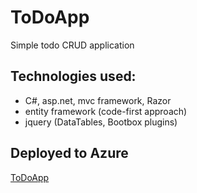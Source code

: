 # ToDoApp
Simple todo CRUD application
## Technologies used:
- C#, asp.net, mvc framework, Razor
- entity framework (code-first approach)
- jquery (DataTables, Bootbox plugins)
## Deployed to Azure
[ToDoApp](https://todoapp20210705131502.azurewebsites.net/)
